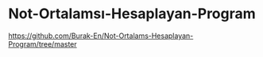 # Not-Ortalamsı-Hesaplayan-Program

https://github.com/Burak-En/Not-Ortalams-Hesaplayan-Program/tree/master
